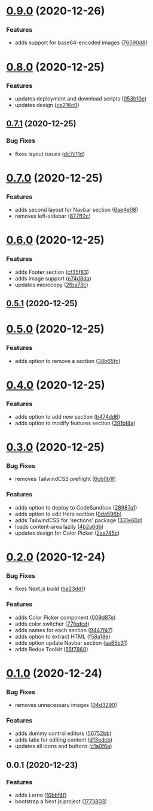 # [0.9.0](https://github.com/ghoshnirmalya/writy/compare/0.8.0...0.9.0) (2020-12-26)

### Features

- adds support for base64-encoded images ([76090d8](https://github.com/ghoshnirmalya/writy/commit/76090d8af2b827d641ee95eea5581d62fd84f272))

# [0.8.0](https://github.com/ghoshnirmalya/writy/compare/0.7.1...0.8.0) (2020-12-25)

### Features

- updates deployment and download scripts ([053b10e](https://github.com/ghoshnirmalya/writy/commit/053b10e834b259e599501d24af8cdf59526c4f16))
- updates design ([ce216c0](https://github.com/ghoshnirmalya/writy/commit/ce216c03d1e135a1c9a6331ee325b34c2e1b224b))

## [0.7.1](https://github.com/ghoshnirmalya/writy/compare/0.7.0...0.7.1) (2020-12-25)

### Bug Fixes

- fixes layout issues ([dc7c11d](https://github.com/ghoshnirmalya/writy/commit/dc7c11df960acb9e0905eb1b68285274f6aad11d))

# [0.7.0](https://github.com/ghoshnirmalya/writy/compare/0.6.0...0.7.0) (2020-12-25)

### Features

- adds second layout for Navbar section ([6ae4e08](https://github.com/ghoshnirmalya/writy/commit/6ae4e087d9bba27247429bb8fc45ca7bb47f94eb))
- removes left-sidebar ([877ff2c](https://github.com/ghoshnirmalya/writy/commit/877ff2cf59bf1ca240096e71ca1c19c36caf6fba))

# [0.6.0](https://github.com/ghoshnirmalya/writy/compare/0.5.1...0.6.0) (2020-12-25)

### Features

- adds Footer section ([cf35f83](https://github.com/ghoshnirmalya/writy/commit/cf35f8380da7d6c2218acee353311dd6dadfb64f))
- adds image support ([e74d8da](https://github.com/ghoshnirmalya/writy/commit/e74d8da01ecb22d34e067d631247965f61d92c1d))
- updates microcopy ([2fba73c](https://github.com/ghoshnirmalya/writy/commit/2fba73c7f04e06f49254c815a93499ff3dc47e56))

## [0.5.1](https://github.com/ghoshnirmalya/writy/compare/0.5.0...0.5.1) (2020-12-25)

# [0.5.0](https://github.com/ghoshnirmalya/writy/compare/0.4.0...0.5.0) (2020-12-25)

### Features

- adds option to remove a section ([38b65fc](https://github.com/ghoshnirmalya/writy/commit/38b65fc192042f51838bef5c14b535da0fe7c937))

# [0.4.0](https://github.com/ghoshnirmalya/writy/compare/0.3.0...0.4.0) (2020-12-25)

### Features

- adds option to add new section ([b474dd6](https://github.com/ghoshnirmalya/writy/commit/b474dd66d493c8dacefdea07abed370b81af46b0))
- adds option to modify features section ([391bf4a](https://github.com/ghoshnirmalya/writy/commit/391bf4ae3a5902baeb2f7a1d18e62aeb4b817cd6))

# [0.3.0](https://github.com/ghoshnirmalya/writy/compare/0.2.0...0.3.0) (2020-12-25)

### Bug Fixes

- removes TailwindCSS preflight ([6cb0b1f](https://github.com/ghoshnirmalya/writy/commit/6cb0b1f33663b5d8e850a65632c111bef72f0f92))

### Features

- adds option to deploy to CodeSandbox ([28987a1](https://github.com/ghoshnirmalya/writy/commit/28987a1a3252e31fa0c98f54009f9e9d51c7e788))
- adds option to edit Hero section ([0da596b](https://github.com/ghoshnirmalya/writy/commit/0da596b80e62e67f4b695b4cf22f758729b1aeb6))
- adds TailwindCSS for 'sections' package ([331e60d](https://github.com/ghoshnirmalya/writy/commit/331e60d215fb9091b8de4e1d86c3135a3760ea54))
- loads content-area lazily ([4b2a6db](https://github.com/ghoshnirmalya/writy/commit/4b2a6dbf9317b039f03d38757cbd66e63492bbef))
- updates design for Color Picker ([2aa745c](https://github.com/ghoshnirmalya/writy/commit/2aa745c753e8a3b370338647b84dba8f2491f9ce))

# [0.2.0](https://github.com/ghoshnirmalya/writy/compare/0.1.0...0.2.0) (2020-12-24)

### Bug Fixes

- fixes Next.js build ([ba23dd1](https://github.com/ghoshnirmalya/writy/commit/ba23dd19ac7c5a600d926544f013e8bdf18d3809))

### Features

- adds Color Picker component ([009d87e](https://github.com/ghoshnirmalya/writy/commit/009d87e357d20975c866acc50b4a253b01b97987))
- adds color switcher ([77fedcd](https://github.com/ghoshnirmalya/writy/commit/77fedcdc95c76373ba28db209c28890ab61aa687))
- adds names for each section ([9447f47](https://github.com/ghoshnirmalya/writy/commit/9447f47668a1297c61b0132e7b519e9aa582cf2f))
- adds option to extract HTML ([f58a18e](https://github.com/ghoshnirmalya/writy/commit/f58a18ef0a7c06eb0d4e79460316d869b1a3baaf))
- adds option update Navbar section ([aa85b31](https://github.com/ghoshnirmalya/writy/commit/aa85b31344fc60e3819e9b682e57d9f6a942d211))
- adds Redux Toolkit ([55f7860](https://github.com/ghoshnirmalya/writy/commit/55f786031c56c06f771aa1c0f0efd815042aa99c))

# [0.1.0](https://github.com/ghoshnirmalya/writy/compare/0.0.2...0.1.0) (2020-12-24)

### Bug Fixes

- removes unnecessary images ([04d3290](https://github.com/ghoshnirmalya/writy/commit/04d32902fef53e127d25b5c2df37215c6bdfd1f7))

### Features

- adds dummy control editors ([56752bb](https://github.com/ghoshnirmalya/writy/commit/56752bb2d6f0a0debabe78849df6f2706ec98d25))
- adds tabs for editing content ([d13edcb](https://github.com/ghoshnirmalya/writy/commit/d13edcb84111cd8a5ec6183fc1b7ea1bd02bd813))
- updates all icons and buttons ([c1a0f6a](https://github.com/ghoshnirmalya/writy/commit/c1a0f6aade02132aa726a2a774a4b63bb3c5f4f0))

## 0.0.1 (2020-12-23)

### Features

- adds Lerna ([f0bbf4f](https://github.com/ghoshnirmalya/writy/commit/f0bbf4f671072e4cd22283fba1436bd5276ead2b))
- bootstrap a Next.js project ([1773803](https://github.com/ghoshnirmalya/writy/commit/1773803b5bfc40ec6d997ff62252fdadbb7075fc))
